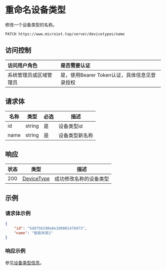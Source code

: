 # 重命名设备类型

修改一个设备类型的名称。

``` HTTP
PATCH https://www.microiot.top/server/devicetypes/name
```
## 访问控制

| 访问用户角色           | 是否需要认证                                 |
| :--------------------- | :------------------------------------------- |
| 系统管理员或区域管理员 | 是，使用Bearer Token认证，具体信息见登录授权 |


## 请求体

| 名称              | 类型                                                       | 必选 | 描述                     |
| ----------------- | ---------------------------------------------------------- | ---- | ------------------------ |
| id                | string                                                     | 是   | 设备类型id               |
| name              | string                                                     | 是   | 设备类型新名称           |


## 响应

| 状态 | 类型                                      | 描述                   |
| ---- | ----------------------------------------- | ---------------------- |
| 200  | [DeviceType](adddevicetype.md#devicetype) | 成功修改名称的设备类型 |



## 示例

### 请求体示例

``` JSON
{
    "id": "5dd756190e8e3d000147b973",
    "name": "智能车锁1"
}
```

### 响应示例

参见[设备类型信息](adddevicetype.md#_7)。

